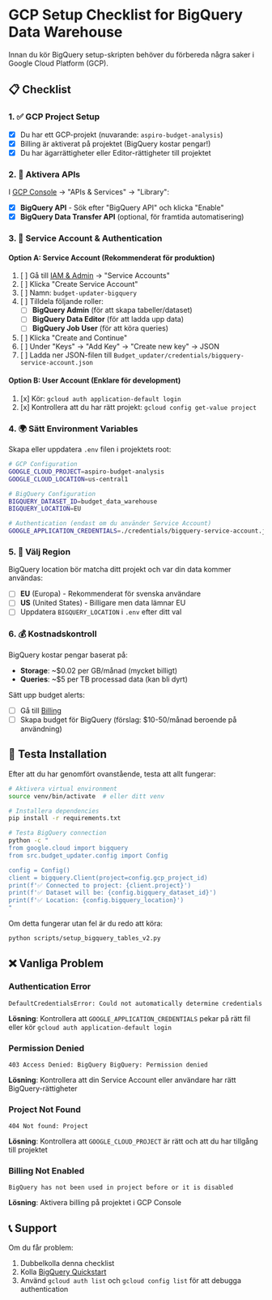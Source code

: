 # GCP Setup Checklist for BigQuery Data Warehouse

Innan du kör BigQuery setup-skripten behöver du förbereda några saker i Google Cloud Platform (GCP).

## 📋 Checklist

### 1. ✅ **GCP Project Setup**
- [x] Du har ett GCP-projekt (nuvarande: `aspiro-budget-analysis`)
- [x] Billing är aktiverat på projektet (BigQuery kostar pengar!)
- [x] Du har ägarrättigheter eller Editor-rättigheter till projektet

### 2. 🔌 **Aktivera APIs**
I [GCP Console](https://console.cloud.google.com/) → "APIs & Services" → "Library":

- [x] **BigQuery API** - Sök efter "BigQuery API" och klicka "Enable"
- [x] **BigQuery Data Transfer API** (optional, för framtida automatisering)

### 3. 🔐 **Service Account & Authentication**

#### Option A: Service Account (Rekommenderat för produktion)
1. [ ] Gå till [IAM & Admin](https://console.cloud.google.com/iam-admin/serviceaccounts) → "Service Accounts"
2. [ ] Klicka "Create Service Account"
3. [ ] Namn: `budget-updater-bigquery` 
4. [ ] Tilldela följande roller:
   - [ ] **BigQuery Admin** (för att skapa tabeller/dataset)
   - [ ] **BigQuery Data Editor** (för att ladda upp data)
   - [ ] **BigQuery Job User** (för att köra queries)
5. [ ] Klicka "Create and Continue"
6. [ ] Under "Keys" → "Add Key" → "Create new key" → JSON
7. [ ] Ladda ner JSON-filen till `Budget_updater/credentials/bigquery-service-account.json`

#### Option B: User Account (Enklare för development)
1. [x] Kör: `gcloud auth application-default login`
2. [x] Kontrollera att du har rätt projekt: `gcloud config get-value project`

### 4. 🌍 **Sätt Environment Variables**

Skapa eller uppdatera `.env` filen i projektets root:

```bash
# GCP Configuration
GOOGLE_CLOUD_PROJECT=aspiro-budget-analysis
GOOGLE_CLOUD_LOCATION=us-central1

# BigQuery Configuration  
BIGQUERY_DATASET_ID=budget_data_warehouse
BIGQUERY_LOCATION=EU

# Authentication (endast om du använder Service Account)
GOOGLE_APPLICATION_CREDENTIALS=./credentials/bigquery-service-account.json
```

### 5. 📍 **Välj Region**

BigQuery location bör matcha ditt projekt och var din data kommer användas:
- [ ] **EU** (Europa) - Rekommenderat för svenska användare
- [ ] **US** (United States) - Billigare men data lämnar EU
- [ ] Uppdatera `BIGQUERY_LOCATION` i `.env` efter ditt val

### 6. 💰 **Kostnadskontroll** 

BigQuery kostar pengar baserat på:
- **Storage**: ~$0.02 per GB/månad (mycket billigt)
- **Queries**: ~$5 per TB processad data (kan bli dyrt)

Sätt upp budget alerts:
- [ ] Gå till [Billing](https://console.cloud.google.com/billing/budgets)
- [ ] Skapa budget för BigQuery (förslag: $10-50/månad beroende på användning)

## 🧪 **Testa Installation**

Efter att du har genomfört ovanstående, testa att allt fungerar:

```bash
# Aktivera virtual environment
source venv/bin/activate  # eller ditt venv

# Installera dependencies
pip install -r requirements.txt

# Testa BigQuery connection
python -c "
from google.cloud import bigquery
from src.budget_updater.config import Config

config = Config()
client = bigquery.Client(project=config.gcp_project_id)
print(f'✅ Connected to project: {client.project}')
print(f'✅ Dataset will be: {config.bigquery_dataset_id}')
print(f'✅ Location: {config.bigquery_location}')
"
```

Om detta fungerar utan fel är du redo att köra:
```bash
python scripts/setup_bigquery_tables_v2.py
```

## ❌ **Vanliga Problem**

### Authentication Error
```
DefaultCredentialsError: Could not automatically determine credentials
```
**Lösning**: Kontrollera att `GOOGLE_APPLICATION_CREDENTIALS` pekar på rätt fil eller kör `gcloud auth application-default login`

### Permission Denied
```
403 Access Denied: BigQuery BigQuery: Permission denied
```
**Lösning**: Kontrollera att din Service Account eller användare har rätt BigQuery-rättigheter

### Project Not Found
```
404 Not found: Project
```
**Lösning**: Kontrollera att `GOOGLE_CLOUD_PROJECT` är rätt och att du har tillgång till projektet

### Billing Not Enabled
```
BigQuery has not been used in project before or it is disabled
```
**Lösning**: Aktivera billing på projektet i GCP Console

## 📞 **Support**

Om du får problem:
1. Dubbelkolla denna checklist
2. Kolla [BigQuery Quickstart](https://cloud.google.com/bigquery/docs/quickstarts)
3. Använd `gcloud auth list` och `gcloud config list` för att debugga authentication 